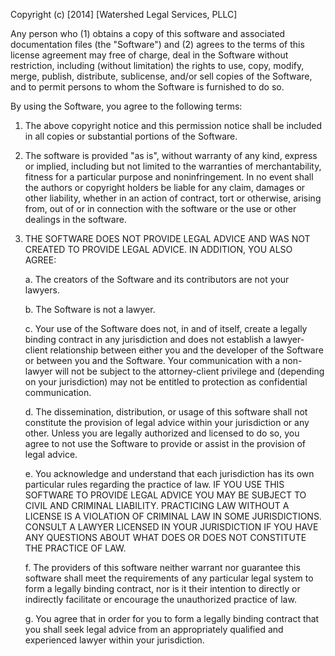 Copyright (c) [2014] [Watershed Legal Services, PLLC]

Any person who (1) obtains a copy of this software and associated documentation
files (the "Software") and (2) agrees to the terms of this license agreement may
free of charge, deal in the Software without restriction, including (without limitation)
the rights to use, copy, modify, merge, publish, distribute, sublicense,
and/or sell copies of the Software, and to permit persons to whom the Software
is furnished to do so.

By using the Software, you agree to the following terms:

1.	The above copyright notice and this permission notice shall be included in
all copies or substantial portions of the Software.

2.	The software is provided "as is", without warranty of any kind, express or
implied, including but not limited to the warranties of merchantability,
fitness for a particular purpose and noninfringement. In no event shall the
authors or copyright holders be liable for any claim, damages or other
liability, whether in an action of contract, tort or otherwise, arising from,
out of or in connection with the software or the use or other dealings in
the software.

3.	THE SOFTWARE DOES NOT PROVIDE LEGAL ADVICE AND WAS NOT CREATED TO PROVIDE
LEGAL ADVICE.  IN ADDITION, YOU ALSO AGREE:

	a.	The creators of the Software and its contributors are not your lawyers.

	b.	The Software is not a lawyer.

	c.	Your use of the Software does not, in and of itself, create a legally
		binding contract in any jurisdiction and does not establish a lawyer-client
		relationship between either you and the developer of the Software or between
		you and the Software. Your communication with a non-lawyer will not be subject
		to the attorney-client privilege and (depending on your jurisdiction) may not
		be entitled to protection as confidential communication.

	d.	The dissemination, distribution, or usage of this software shall not constitute
		the provision of legal advice within your jurisdiction or any other. Unless you
		are legally authorized and licensed to do so, you agree to not use the Software
		to provide or assist in the provision of legal advice.

	e.	You acknowledge and understand that each jurisdiction has its own particular
		rules regarding the practice of law. IF YOU USE THIS SOFTWARE TO PROVIDE LEGAL
		ADVICE YOU MAY BE SUBJECT TO CIVIL AND CRIMINAL LIABILITY. PRACTICING LAW WITHOUT
		A LICENSE IS A VIOLATION OF CRIMINAL LAW IN SOME JURISDICTIONS. CONSULT A LAWYER
		LICENSED IN YOUR JURISDICTION IF YOU HAVE ANY QUESTIONS ABOUT WHAT DOES OR DOES
		NOT CONSTITUTE THE PRACTICE OF LAW.

	f.	The providers of this software neither warrant nor guarantee this software shall
		meet the requirements of any particular legal system to form a legally binding
		contract, nor is it their intention to directly or indirectly facilitate or
		encourage the unauthorized practice of law.

	g.	You agree that in order for you to form a legally binding contract that you shall
		seek legal advice from an appropriately qualified and experienced lawyer within
		your jurisdiction.
